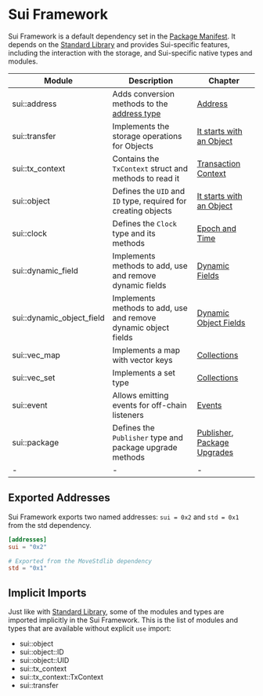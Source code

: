 # Sui Framework

Sui Framework is a default dependency set in the [Package Manifest](./../concepts/manifest.md). It depends on the [Standard Library](./../basic-syntax/standard-library.md) and provides Sui-specific features, including the interaction with the storage, and Sui-specific native types and modules.

<!-- Custom CSS addition in the theme/custom.css  -->
<div class="modules-table">

| Module | Description | Chapter |
| ------ | ----------- | ------- |
| sui::address | Adds conversion methods to the [address type](./../basic-syntax/address.md) | [Address](./../basic-syntax/address.md) |
| sui::transfer | Implements the storage operations for Objects | [It starts with an Object](./../object) |
| sui::tx_context | Contains the `TxContext` struct and methods to read it | [Transaction Context](./transaction-context.md) |
| sui::object | Defines the `UID` and `ID` type, required for creating objects | [It starts with an Object](./../object) |
| sui::clock | Defines the `Clock` type and its methods | [Epoch and Time](./epoch-and-time.md) |
| sui::dynamic_field | Implements methods to add, use and remove dynamic fields | [Dynamic Fields](./dynamic-fields.md) |
| sui::dynamic_object_field | Implements methods to add, use and remove dynamic object fields | [Dynamic Object Fields](./dynamic-object-fields.md) |
| sui::vec_map | Implements a map with vector keys | [Collections](./collections.md) |
| sui::vec_set | Implements a set type | [Collections](./collections.md) |
| sui::event | Allows emitting events for off-chain listeners | [Events](./events.md) |
| sui::package | Defines the `Publisher` type and package upgrade methods | [Publisher](./publisher.md), [Package Upgrades](./package-upgrades.md) |
| - | - | - |

</div>

## Exported Addresses

Sui Framework exports two named addresses: `sui = 0x2` and `std = 0x1` from the std dependency.

```toml
[addresses]
sui = "0x2"

# Exported from the MoveStdlib dependency
std = "0x1"
```

## Implicit Imports

Just like with [Standard Library](./../basic-syntax/standard-library.md), some of the modules and types are imported implicitly in the Sui Framework. This is the list of modules and types that are available without explicit `use` import:

- sui::object
- sui::object::ID
- sui::object::UID
- sui::tx_context
- sui::tx_context::TxContext
- sui::transfer

<!--

Modules:

+ sui::address
- sui::authenticator
- sui::bag
- sui::balance
- sui::bcs
- sui::borrow
+ sui::clock
- sui::coin
- sui::deny_list
- sui::display
- sui::dynamic_field
- sui::dynamic_object_field
- sui::event
- sui::hex
- sui::linked_table
- sui::math
- sui::object_bag
- sui::object_table
- sui::object
- sui::package
- sui::pay
- sui::priority_queue
- sui::prover
- sui::random
- sui::sui
- sui::table_vec
- sui::table
- sui::token
- sui::transfer
- sui::tx_context
- sui::types
- sui::url
- sui::vec_map
- sui::vec_set
- sui::versioned

- sui::kiosk
- sui::kiosk_extension
- sui::transfer_policy

- sui::bls12381
- sui::ecdsa_k1
- sui::ecdsa_r1
- sui::ecvrf
- sui::ed25519
(also mention verifier 16 growth)
- sui::group_ops
- sui::hash
- sui::hmac
- sui::poseidon
- sui::zklogin_verified_id
- sui::zklogin_verified_issuer

 -->
